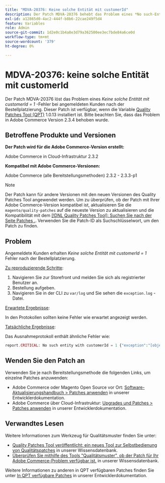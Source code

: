 ```yaml
---
title: "MDVA-20376: Keine solche Entität mit customerId"
description: Der Patch MDVA-20376 behebt das Problem eines *No such-Entitäten mit customerId = 1*-Fehler für angemeldete Kunden nach der Bestellplatzierung. Dieser Patch ist verfügbar, wenn das [Quality Patches Tool (QPT)](https://devdocs.magento.com/guides/v2.4/comp-mgr/patching.html#mqp) 1.0.13 installiert ist. Bitte beachten Sie, dass das Problem in Adobe Commerce Version 2.3.4 behoben wurde.
exl-id: a12865d0-4ac2-444f-b8b6-22cae249f5d4
feature: Variables
role: Admin
source-git-commit: 1d2e0c1b4a8e3d79a362500ee3ec7bde84a6ce0d
workflow-type: tm+mt
source-wordcount: '379'
ht-degree: 0%

---
```


# MDVA-20376: keine solche Entität mit customerId

Der Patch MDVA-20376 löst das Problem eines *Keine solche Entität mit customerId = 1* -Fehler bei angemeldeten Kunden nach der Bestellplatzierung. Dieser Patch ist verfügbar, wenn die Variable [Quality Patches Tool (QPT)](https://devdocs.magento.com/guides/v2.4/comp-mgr/patching.html#mqp) 1.0.13 installiert ist. Bitte beachten Sie, dass das Problem in Adobe Commerce Version 2.3.4 behoben wurde.

## Betroffene Produkte und Versionen

**Der Patch wird für die Adobe Commerce-Version erstellt:**

Adobe Commerce in Cloud-Infrastruktur 2.3.2

**Kompatibel mit Adobe Commerce-Versionen:**

Adobe Commerce (alle Bereitstellungsmethoden) 2.3.2 - 2.3.3-p1

>[!NOTE]
>
>Der Patch kann für andere Versionen mit den neuen Versionen des Quality Patches Tool angewendet werden. Um zu überprüfen, ob der Patch mit Ihrer Adobe Commerce-Version kompatibel ist, aktualisieren Sie die `magento/quality-patches` auf die neueste Version zu aktualisieren und die Kompatibilität mit dem [[!DNL Quality Patches Tool]: Suchen Sie nach der Seite Patches .](https://devdocs.magento.com/quality-patches/tool.html#patch-grid). Verwenden Sie die Patch-ID als Suchschlüsselwort, um den Patch zu finden.

## Problem

Angemeldete Kunden erhalten *Keine solche Entität mit customerId = 1* Fehler nach der Bestellplatzierung.

<u>Zu reproduzierende Schritte</u>:

1. Navigieren Sie zur Storefront und melden Sie sich als registrierter Benutzer an.
1. Bestellung aufgeben.
1. Navigieren Sie in der CLI zu `var/log` und Sie sehen die `exception.log` -Datei.

<u>Erwartete Ergebnisse</u>:

In den Protokollen sollten keine Fehler wie erwartet angezeigt werden.

<u>Tatsächliche Ergebnisse</u>:

Das Ausnahmeprotokoll enthält ähnliche Fehler wie:

```php
report.CRITICAL: No such entity with customerId = 1 {"exception":"[object] (Magento\\Framework\\Exception\\NoSuchEntityException(code: 0): No such entity with customerId = 1 at /mnt/data/home/nyarlaga/dev/232/vendor/magento/framework/Exception/NoSuchEntityException.php:50)"} []
```

## Wenden Sie den Patch an

Verwenden Sie je nach Bereitstellungsmethode die folgenden Links, um einzelne Patches anzuwenden:

* Adobe Commerce oder Magento Open Source vor Ort: [Software-Aktualisierungshandbuch > Patches anwenden](https://devdocs.magento.com/guides/v2.4/comp-mgr/patching/mqp.html) in unserer Entwicklerdokumentation.
* Adobe Commerce über Cloud-Infrastruktur: [Upgrades und Patches > Patches anwenden](https://devdocs.magento.com/cloud/project/project-patch.html) in unserer Entwicklerdokumentation.

## Verwandtes Lesen

Weitere Informationen zum Werkzeug für Qualitätsmuster finden Sie unter:

* [Quality Patches Tool veröffentlicht: ein neues Tool zur Selbstbedienung von Qualitätspatches](/help/announcements/adobe-commerce-announcements/magento-quality-patches-released-new-tool-to-self-serve-quality-patches.md) in unserer Wissensdatenbank.
* [Überprüfen Sie mithilfe des Tools &quot;Qualitätsmuster&quot;, ob der Patch für Ihr Adobe Commerce-Problem verfügbar ist.](/help/support-tools/patches-available-in-qpt-tool/check-patch-for-magento-issue-with-magento-quality-patches.md) in unserer Wissensdatenbank.

Weitere Informationen zu anderen in QPT verfügbaren Patches finden Sie unter [In QPT verfügbare Patches](https://devdocs.magento.com/quality-patches/tool.html#patch-grid) in unserer Entwicklerdokumentation.
